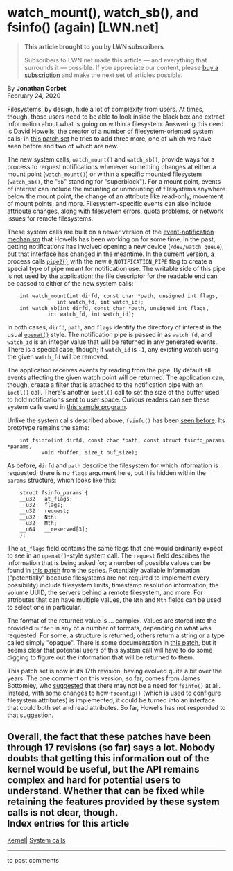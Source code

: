 # watch_mount(), watch_sb(), and fsinfo() (again) [LWN.net]

> **This article brought to you by LWN subscribers**
> 
> Subscribers to LWN.net made this article — and everything that surrounds it — possible. If you appreciate our content, please [buy a subscription](/Promo/nst-nag3/subscribe) and make the next set of articles possible. 

By **Jonathan Corbet**  
February 24, 2020 

Filesystems, by design, hide a lot of complexity from users. At times, though, those users need to be able to look inside the black box and extract information about what is going on within a filesystem. Answering this need is David Howells, the creator of a number of filesystem-oriented system calls; in [this patch set](/ml/linux-kernel/158230810644.2185128.16726948836367716086.stgit@warthog.procyon.org.uk/) he tries to add three more, one of which we have seen before and two of which are new. 

The new system calls, `watch_mount()` and `watch_sb()`, provide ways for a process to request notifications whenever something changes at either a mount point (`watch_mount()`) or within a specific mounted filesystem (`watch_sb()`, the "`sb`" standing for "superblock"). For a mount point, events of interest can include the mounting or unmounting of filesystems anywhere below the mount point, the change of an attribute like read-only, movement of mount points, and more. Filesystem-specific events can also include attribute changes, along with filesystem errors, quota problems, or network issues for remote filesystems. 

These system calls are built on a newer version of the [event-notification mechanism](/Articles/790831/) that Howells has been working on for some time. In the past, getting notifications has involved opening a new device (`/dev/watch_queue`), but that interface has changed in the meantime. In the current version, a process calls [`pipe2()`](http://man7.org/linux/man-pages/man2/pipe.2.html) with the new `O_NOTIFICATION_PIPE` flag to create a special type of pipe meant for notification use. The writable side of this pipe is not used by the application; the file descriptor for the readable end can be passed to either of the new system calls: 
    
    
        int watch_mount(int dirfd, const char *path, unsigned int flags,
        		    int watch_fd, int watch_id);
        int watch_sb(int dirfd, const char *path, unsigned int flags,
        		 int watch_fd, int watch_id);
    

In both cases, `dirfd`, `path`, and `flags` identify the directory of interest in the usual [`openat()`](http://man7.org/linux/man-pages/man2/open.2.html) style. The notification pipe is passed in as `watch_fd`, and `watch_id` is an integer value that will be returned in any generated events. There is a special case, though; if `watch_id` is `-1`, any existing watch using the given `watch_fd` will be removed. 

The application receives events by reading from the pipe. By default all events affecting the given watch point will be returned. The application can, though, create a filter that is attached to the notification pipe with an `ioctl()` call. There's another `ioctl()` call to set the size of the buffer used to hold notifications sent to user space. Curious readers can see these system calls used in [this sample program](https://git.kernel.org/pub/scm/linux/kernel/git/dhowells/linux-fs.git/tree/samples/watch_queue/watch_test.c?h=fsinfo-core). 

Unlike the system calls described above, `fsinfo()` has been [seen before](/Articles/792628/). Its prototype remains the same: 
    
    
        int fsinfo(int dirfd, const char *path, const struct fsinfo_params *params,
    	       void *buffer, size_t buf_size);
    

As before, `dirfd` and `path` describe the filesystem for which information is requested; there is no `flags` argument here, but it is hidden within the `params` structure, which looks like this: 
    
    
        struct fsinfo_params {
    	__u32	at_flags;
    	__u32	flags;
    	__u32	request;
    	__u32	Nth;
    	__u32	Mth;
    	__u64	__reserved[3];
        };
    

The `at_flags` field contains the same flags that one would ordinarily expect to see in an `openat()`-style system call. The `request` field describes the information that is being asked for; a number of possible values can be found in [this patch](/ml/linux-fsdevel/158230816405.2185128.14624101691579582829.stgit@warthog.procyon.org.uk/) from the series. Potentially available information ("potentially" because filesystems are not required to implement every possibility) include filesystem limits, timestamp resolution information, the volume UUID, the servers behind a remote filesystem, and more. For attributes that can have multiple values, the `Nth` and `Mth` fields can be used to select one in particular. 

The format of the returned value is ... complex. Values are stored into the provided `buffer` in any of a number of formats, depending on what was requested. For some, a structure is returned; others return a string or a type called simply "opaque". There is some documentation in [this patch](/ml/linux-fsdevel/158230822028.2185128.5408262159157374165.stgit@warthog.procyon.org.uk/), but it seems clear that potential users of this system call will have to do some digging to figure out the information that will be returned to them. 

This patch set is now in its 17th revision, having evolved quite a bit over the years. The one comment on this version, so far, comes from James Bottomley, who [suggested](/ml/linux-fsdevel/1582316494.3376.45.camel@HansenPartnership.com/) that there may not be a need for `fsinfo()` at all. Instead, with some changes to how `fsconfig()` (which is used to configure filesystem attributes) is implemented, it could be turned into an interface that could both set and read attributes. So far, Howells has not responded to that suggestion. 

Overall, the fact that these patches have been through 17 revisions (so far) says a lot. Nobody doubts that getting this information out of the kernel would be useful, but the API remains complex and hard for potential users to understand. Whether that can be fixed while retaining the features provided by these system calls is not clear, though.  
Index entries for this article  
---  
[Kernel](/Kernel/Index)| [System calls](/Kernel/Index#System_calls)  
  


* * *

to post comments 
